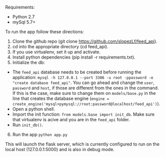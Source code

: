 Requirements:
- Python 2.7
- mySql 5.7+

To run the app follow these directions:

1. Clone the github repo (git clone https://github.com/slopezLf/feed_api).
2. cd into the appropriate directory (cd feed_api).
3. If you use virtualenv, set it up and activate.
4. Install python dependencies (pip install -r requirements.txt).
5. Initialize the db:
  - The `feed_api` database needs to be created before running the application: `mysql -h 127.0.0.1 --port 3306 -u root -ppassword -e "create database feed_api"`. You can go ahead and change the `user`, `password` and `host`, if those are different from the ones in the command. If this is the case, make sure to change them on `models/base.py` in the line that creates the database engine (`engine = create_engine('mysql+pymysql://root:password@localhost/feed_api')`).
  - Open a python shell.
  - Import the init function: `from models.base import init_db`. Make sure that virtualenv is acive and you are in the `feed_api` folder.
  - Run `init_db()`. 
6. Run the app `python app.py`

This will launch the flask server, which is currently configured to run on the local host (127.0.0.1:5000) and is also in debug mode.
